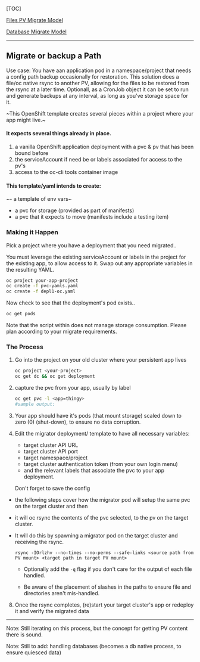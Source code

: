 [TOC]

[Files PV Migrate Model](#Migrate-or-Backup-a-path)

[Database Migrate Model](#Migrate-or-backup-a-PostgreSQL-DB)

---------

## Migrate or backup a Path

Use case: You have aan application pod in a namespace/project that needs a config path backup occasionally for restoration. 
This solution does a file/oc native rsync to another PV, allowing for the files to be restored from the rsync at a later time.
Optionall, as a CronJob object it can be set to run and generate backups at any interval, as long as you've storage space for it.

~This OpenShift template creates several pieces within a project where your app might live.~

#### It expects several things already in place.

1. a vanilla OpenShift application deployment with a pvc & pv that has been bound before
2. the serviceAccount if need be or labels associated for access to the pv's
3. access to the oc-cli tools container image

#### This template/yaml intends to create:

~- a template of env vars~
- a pvc for storage (provided as part of manifests)
- a pvc that it expects to move (manifests include a testing item)

### Making it Happen

Pick a project where you have a deployment that you need migrated..

You must leverage the existing serviceAccount or labels in the project for the existing app, to allow access to it.
Swap out any appropriate variables in the resulting YAML.

```bash
oc project your-app-project
oc create -f pvc-yamls.yaml
oc create -f depl1-oc.yaml
```

Now check to see that the deployment's pod exists..

```bash
oc get pods
```

Note that the script within does not manage storage consumption. Please plan according to your migrate requirements.


### The Process


1. Go into the project on your old cluster where your persistent app lives
   ```bash
   oc project <your-project>
   oc get dc && oc get deployment
   ```
2. capture the pvc from your app, usually by label
   ```bash
   oc get pvc -l <app=thingy>
   #sample output:
   ```
3. Your app should have it's pods (that mount storage) scaled down to zero (0) (shut-down), to ensure no data corruption. 
   
4. Edit the migrator deployment/ template to have all necessary variables:

   * target cluster API URL
   * target cluster API port
   * target namespace/project
   * target cluster authentication token (from your own login menu)
   * and the relevant labels that associate the pvc to your app deployment.

   Don't forget to save the config

-  the following steps cover how the migrator pod will setup the same pvc on the target cluster and then
-  it will oc rsync the contents of the pvc selected, to the pv on the target cluster.
-  It will do this by spawning a migrator pod on the target cluster and receiving the rsync.

   `rsync -IOrlzhv --no-times --no-perms --safe-links <source path from PV mount> <target path in target PV mount>`
   
   - Optionally add the `-q` flag if you don't care for the output of each file handled.
   
   - Be aware of the placement of slashes in the paths to ensure file and directories aren't mis-handled. 
   
8. Once the rsync completes, (re)start your target cluster's app or redeploy it and verify the migrated data

----------------------------------------------------------------------------------------------

Note: Still iterating on this process, but the concept for getting PV content there is sound.

Note: Still to add: handling databases (becomes a db native process, to ensure quiesced data)    
